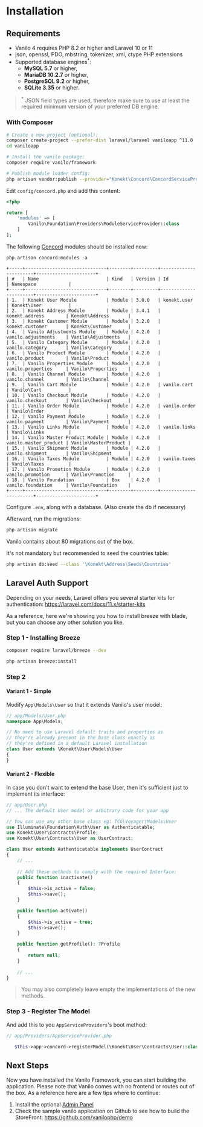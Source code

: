 # Installation

## Requirements

- Vanilo 4 requires PHP 8.2 or higher and Laravel 10 or 11
- json, openssl, PDO, mbstring, tokenizer, xml, ctype PHP extensions
- Supported database engines<sup>*</sup>:
    - **MySQL 5.7** or higher,
    - **MariaDB 10.2.7** or higher,
    - **PostgreSQL 9.2** or higher,
    - **SQLite 3.35** or higher.

> <sup>*</sup> JSON field types are used, therefore make sure to use at least the required minimum
> version of your preferred DB engine.

### With Composer

```bash
# Create a new project (optional):
composer create-project --prefer-dist laravel/laravel vaniloapp ^11.0
cd vaniloapp

# Install the vanilo package:
composer require vanilo/framework

# Publish module loader config:
php artisan vendor:publish --provider="Konekt\Concord\ConcordServiceProvider" --tag=config
```

Edit `config/concord.php` and add this content:

```php
<?php

return [
    'modules' => [
        Vanilo\Foundation\Providers\ModuleServiceProvider::class
    ]
];
```

The following [Concord](concord.md) modules should be installed now:

`php artisan concord:modules -a`

```
+-----+------------------------------+--------+---------+-----------------------+----------------------+
| #   | Name                         | Kind   | Version | Id                    | Namespace            |
+-----+------------------------------+--------+---------+-----------------------+----------------------+
| 1.  | Konekt User Module           | Module | 3.0.0   | konekt.user           | Konekt\User          |
| 2.  | Konekt Address Module        | Module | 3.4.1   | konekt.address        | Konekt\Address       |
| 3.  | Konekt Customer Module       | Module | 3.2.0   | konekt.customer       | Konekt\Customer      |
| 4.  | Vanilo Adjustments Module    | Module | 4.2.0   | vanilo.adjustments    | Vanilo\Adjustments   |
| 5.  | Vanilo Category Module       | Module | 4.2.0   | vanilo.category       | Vanilo\Category      |
| 6.  | Vanilo Product Module        | Module | 4.2.0   | vanilo.product        | Vanilo\Product       |
| 7.  | Vanilo Properties Module     | Module | 4.2.0   | vanilo.properties     | Vanilo\Properties    |
| 8.  | Vanilo Channel Module        | Module | 4.2.0   | vanilo.channel        | Vanilo\Channel       |
| 9.  | Vanilo Cart Module           | Module | 4.2.0   | vanilo.cart           | Vanilo\Cart          |
| 10. | Vanilo Checkout Module       | Module | 4.2.0   | vanilo.checkout       | Vanilo\Checkout      |
| 11. | Vanilo Order Module          | Module | 4.2.0   | vanilo.order          | Vanilo\Order         |
| 12. | Vanilo Payment Module        | Module | 4.2.0   | vanilo.payment        | Vanilo\Payment       |
| 13. | Vanilo Links Module          | Module | 4.2.0   | vanilo.links          | Vanilo\Links         |
| 14. | Vanilo Master Product Module | Module | 4.2.0   | vanilo.master_product | Vanilo\MasterProduct |
| 15. | Vanilo Shipment Module       | Module | 4.2.0   | vanilo.shipment       | Vanilo\Shipment      |
| 16. | Vanilo Taxes Module          | Module | 4.2.0   | vanilo.taxes          | Vanilo\Taxes         |
| 17. | Vanilo Promotion Module      | Module | 4.2.0   | vanilo.promotion      | Vanilo\Promotion     |
| 18. | Vanilo Foundation            | Box    | 4.2.0   | vanilo.foundation     | Vanilo\Foundation    |
+-----+------------------------------+--------+---------+-----------------------+----------------------+
```

Configure `.env`, along with a database. (Also create the db if necessary)

Afterward, run the migrations:

```bash
php artisan migrate
```

Vanilo contains about 80 migrations out of the box.

It's not mandatory but recommended to seed the countries table:

```bash
php artisan db:seed --class '\Konekt\Address\Seeds\Countries'
```

## Laravel Auth Support

Depending on your needs, Laravel offers you several starter kits for authentication: https://laravel.com/docs/11.x/starter-kits

As a reference, here we're showing you how to install breeze with blade, but you can choose any other solution you like.

### Step 1 - Installing Breeze

```bash
composer require laravel/breeze --dev

php artisan breeze:install
```

### Step 2

#### Variant 1 - Simple

Modify `App\Models\User` so that it extends Vanilo's user model:

```php
// app/Models/User.php
namespace App\Models;

// No need to use Laravel default traits and properties as
// they're already present in the base class exactly as
// they're defined in a default Laravel installation
class User extends \Konekt\User\Models\User
{
}
```

#### Variant 2 - Flexible

In case you don't want to extend the base User, then it's sufficient just to implement its interface:

```php
// app/User.php
// ... The default User model or arbitrary code for your app

// You can use any other base class eg: TCG\Voyager\Models\User
use Illuminate\Foundation\Auth\User as Authenticatable;
use Konekt\User\Contracts\Profile;
use Konekt\User\Contracts\User as UserContract;

class User extends Authenticatable implements UserContract
{
    // ...
    
    // Add these methods to comply with the required Interface:
    public function inactivate()
    {
        $this->is_active = false;
        $this->save();
    }

    public function activate()
    {
        $this->is_active = true;
        $this->save();
    }

    public function getProfile(): ?Profile
    {
        return null;
    }
    
    // ...
}
```

> You may also completely leave empty the implementations of the new methods.

### Step 3 - Register The Model

And add this to you `AppServiceProviders`'s boot method:

```php
// app/Providers/AppServiceProvider.php

   $this->app->concord->registerModel(\Konekt\User\Contracts\User::class, \App\Models\User::class);
```

## Next Steps

Now you have installed the Vanilo Framework, you can start building the application.
Please note that Vanilo comes with no frontend or routes out of the box. As a reference here are a few tips where to
continue:

1. Install the optional [Admin Panel](/docs/{{version}}/admin-installation)
2. Check the sample vanilo application on Github to see how to build the StoreFront: https://github.com/vanilophp/demo